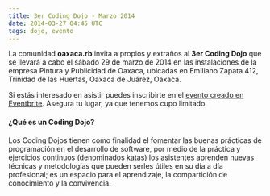 ```yaml
---
title: 3er Coding Dojo - Marzo 2014
date: 2014-03-27 04:45 UTC
tags: dojo, evento
---
```


La comunidad **oaxaca.rb** invita a propios y extraños al **3er Coding Dojo** que se llevará a cabo el sábado 29 de marzo de 2014 en las instalaciones de la empresa Pintura y Publicidad de Oaxaca, ubicadas en Emiliano Zapata 412, Trinidad de las Huertas, Oaxaca de Juárez, Oaxaca. 

Si estás interesado en asistir puedes inscribirte en el [evento creado en Eventbrite](https://www.eventbrite.com/e/coding-dojo-tickets-11089630383). Asegura tu lugar, ya que tenemos cupo limitado.

#### ¿Qué es un Coding Dojo?

Los Coding Dojos tienen como finalidad el fomentar las buenas prácticas de programación en el desarrollo de software, por medio de la práctica y ejercicios continuos (denominados katas) los asistentes aprenden nuevas técnicas y metodologías que pueden serles útiles en su día a día profesional; es un espacio para el aprendizaje, la compartición de conocimiento y la convivencia.
